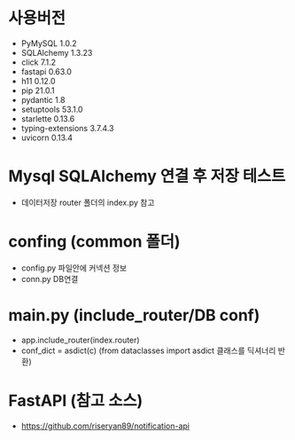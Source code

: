 # 사용버전
- PyMySQL	1.0.2	
- SQLAlchemy	1.3.23
- click	7.1.2
- fastapi	0.63.0
- h11	0.12.0
- pip	21.0.1
- pydantic	1.8
- setuptools	53.1.0
- starlette	0.13.6
- typing-extensions	3.7.4.3
- uvicorn	0.13.4

# Mysql SQLAlchemy 연결 후 저장 테스트 
- 데이터저장 router 폴더의 index.py 참고 

# confing (common 폴더) 
- config.py 파일안에 커넥션 정보 
- conn.py DB연결 

# main.py (include_router/DB conf)
- app.include_router(index.router)
- conf_dict = asdict(c) (from dataclasses import asdict 클래스를 딕셔너리 반환)

# FastAPI (참고 소스) 
- https://github.com/riseryan89/notification-api

